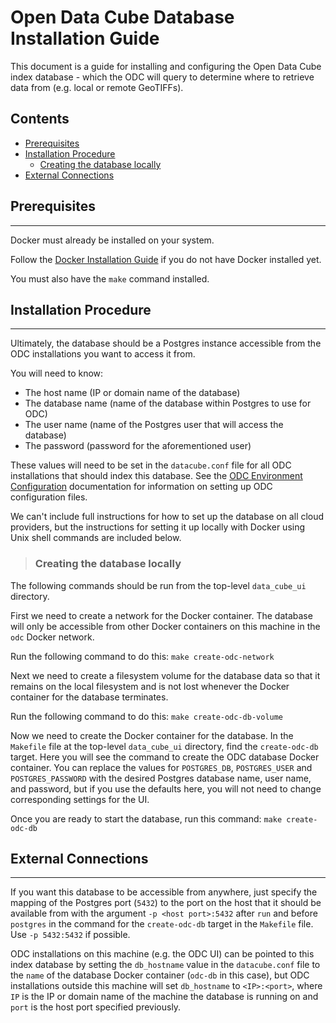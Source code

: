 ﻿# Open Data Cube Database Installation Guide

This document is a guide for installing and configuring 
the Open Data Cube index database - which the ODC will query
to determine where to retrieve data from (e.g. local or remote GeoTIFFs).

## Contents

  * [Prerequisites](#prerequisites)
  * [Installation Procedure](#installation_procedure)
    * [Creating the database locally](#creating_locally)
  * [External Connections](#external_connections)

## <a name="prerequisites"></a> Prerequisites
-------

Docker must already be installed on your system.

Follow the [Docker Installation Guide](docker_install.md) if you do not have Docker installed yet.

You must also have the `make` command installed.

## <a name="installation_procedure"></a> Installation Procedure
-------

Ultimately, the database should be a Postgres instance accessible from the ODC installations you want to access it from.

You will need to know:
* The host name (IP or domain name of the database)
* The database name (name of the database within Postgres to use for ODC) 
* The user name (name of the Postgres user that will access the database) 
* The password (password for the aforementioned user)

These values will need to be set in the `datacube.conf` file for all ODC installations that should index this database. See the [ODC Environment Configuration](https://datacube-core.readthedocs.io/en/stable/ops/config.html) documentation for information on setting up ODC configuration files.

We can't include full instructions for how to set up the database on all cloud providers, but the instructions for setting it up locally with Docker using Unix shell commands are included below.

>### <a name="creating_locally"></a> Creating the database locally
The following commands should be run from the top-level 
`data_cube_ui` directory.

First we need to create a network for the Docker container. The database will only be accessible from other Docker containers on this machine in the `odc` Docker network.

Run the following command to do this:
`make create-odc-network`

Next we need to create a filesystem volume for the database data so that it remains on the local filesystem and is not lost whenever the Docker container for the database terminates. 

Run the following command to do this:
`make create-odc-db-volume`

Now we need to create the Docker container for the database.
In the `Makefile` file at the top-level `data_cube_ui` directory, find the `create-odc-db` target. Here you will see the command to create the ODC database Docker container. You can replace the values for `POSTGRES_DB`, `POSTGRES_USER` and `POSTGRES_PASSWORD` with the desired Postgres database name, user name, and password, but if you use the defaults here, you will not need to change corresponding settings for the UI.

Once you are ready to start the database, run this command:
`make create-odc-db`

## <a name="external_connections"></a> External Connections
-------

If you want this database to be accessible from anywhere, just specify the mapping of the Postgres port (`5432`) to the port on the host that it should be available from with the argument `-p <host port>:5432` after `run` and before `postgres` in the command for the `create-odc-db` target in the `Makefile` file.
Use `-p 5432:5432` if possible.

ODC installations on this machine (e.g. the ODC UI) can be pointed to this index database by setting the `db_hostname` value in the `datacube.conf` file to the `name` of the database Docker container (`odc-db` in this case), but ODC installations outside this machine will set `db_hostname` to `<IP>:<port>`, where `IP` is the IP or domain name of the machine the database is running on and `port` is the host port specified previously.


